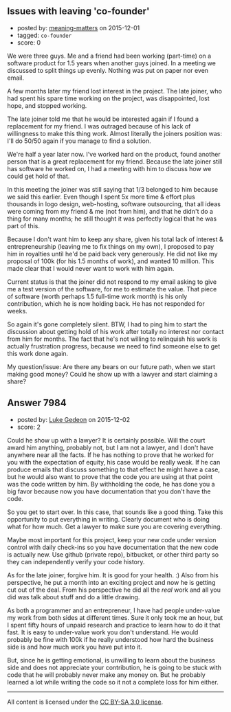 ## Issues with leaving 'co-founder'

- posted by: [meaning-matters](https://stackexchange.com/users/2234135/meaning-matters) on 2015-12-01
- tagged: `co-founder`
- score: 0

<p>We were three guys.  Me and a friend had been working (part-time) on a software product for 1.5 years when another guys joined.  In a meeting we discussed to split things up evenly.  Nothing was put on paper nor even email.</p>

<p>A few months later my friend lost interest in the project.  The late joiner, who had spent his spare time working on the project, was disappointed, lost hope, and stopped working.</p>

<p>The late joiner told me that he would be interested again if I found a replacement for my friend.  I was outraged because of his lack of willingness to make this thing work.  Almost literally the joiners position was: I'll do 50/50 again if you manage to find a solution.</p>

<p>We're half a year later now.  I've worked hard on the product, found another person that is a great replacement for my friend.  Because the late joiner still has software he worked on, I had a meeting with him to discuss how we could get hold of that.</p>

<p>In this meeting the joiner was still saying that 1/3 belonged to him because we said this earlier.  Even though I spent 5x more time &amp; effort plus thousands in logo design, web-hosting, software outsourcing, that all ideas were coming from my friend &amp; me (not from him), and that he didn't do a thing for many months; he still thought it was perfectly logical that he was part of this.</p>

<p>Because I don't want him to keep any share, given his total lack of interest &amp; entrepreneurship (leaving me to fix things on my own), I proposed to pay him in royalties until he'd be paid back very generously.  He did not like my proposal of 100k (for his 1.5 months of work), and wanted 10 million.  This made clear that I would never want to work with him again.</p>

<p>Current status is that the joiner did not respond to my email asking to give me a test version of the software, for me to estimate the value.  That piece of software (worth perhaps 1.5 full-time work month) is his only contribution, which he is now holding back.  He has not responded for weeks.</p>

<p>So again it's gone completely silent.  BTW, I had to ping him to start the discussion about getting hold of his work after totally no interest nor contact from him for months.  The fact that he's not willing to relinquish his work is actually frustration progress, because we need to find someone else to get this work done again.</p>

<p>My question/issue: Are there any bears on our future path, when we start making good money?  Could he show up with a lawyer and start claiming a share?</p>



## Answer 7984

- posted by: [Luke Gedeon](https://stackexchange.com/users/1119600/luke-gedeon) on 2015-12-02
- score: 2

<p>Could he show up with a lawyer? It is certainly possible. Will the court award him anything, probably not, but I am not a lawyer, and I don't have anywhere near all the facts. If he has nothing to prove that he worked for you with the expectation of equity, his case would be really weak. If he can produce emails that discuss something to that effect he might have a case, but he would also want to prove that the code you are using at that point was the code written by him. By withholding the code, he has done you a big favor because now you have documentation that you don't have the code.</p>

<p>So you get to start over. In this case, that sounds like a good thing. Take this opportunity to put everything in writing. Clearly document who is doing what for how much. Get a lawyer to make sure you are covering everything.</p>

<p>Maybe most important for this project, keep your new code under version control with daily check-ins so you have documentation that the new code is actually new. Use github (private repo), bitbucket, or other third party so they can independently verify your code history.</p>

<p>As for the late joiner, forgive him. It is good for your health. :) Also from his perspective, he put a month into an exciting project and now he is getting cut out of the deal. From his perspective he did all the <em>real</em> work and all you did was talk about stuff and do a little drawing.</p>

<p>As both a programmer and an entrepreneur, I have had people under-value my work from both sides at different times. Sure it only took me an hour, but I spent fifty hours of unpaid research and practice to learn how to do it that fast. It is easy to under-value work you don't understand. He would probably be fine with 100k if he really understood how hard the business side is and how much work you have put into it.</p>

<p>But, since he is getting emotional, is unwilling to learn about the business side and does not appreciate your contribution, he is going to be stuck with code that he will probably never make any money on. But he probably learned a lot while writing the code so it not a complete loss for him either.</p>




---

All content is licensed under the [CC BY-SA 3.0 license](https://creativecommons.org/licenses/by-sa/3.0/).
